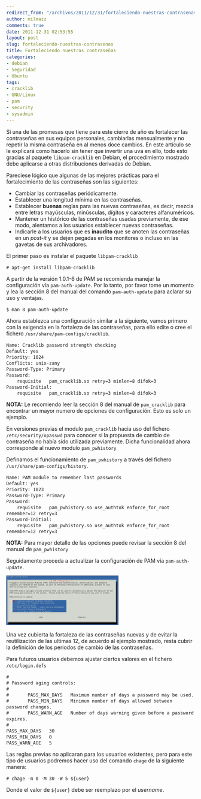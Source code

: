 ```yaml
---
redirect_from: "/archivos/2011/12/31/fortaleciendo-nuestras-contrasenas/"
author: milmazz
comments: true
date: 2011-12-31 02:53:55
layout: post
slug: fortaleciendo-nuestras-contrasenas
title: Fortaleciendo nuestras contraseñas
categories:
- debian
- Seguridad
- Ubuntu
tags:
- cracklib
- GNU/Linux
- pam
- security
- sysadmin
---
```


Si una de las promesas que tiene para este cierre de año es fortalecer las
contraseñas en sus equipos personales, cambiarlas mensualmente y no repetir la
misma contraseña en al menos doce cambios. En este artículo se le explicará como
hacerlo sin tener que invertir una uva en ello, todo esto gracias al paquete
`libpam-cracklib` en Debian, el procedimiento mostrado debe aplicarse a otras
distribuciones derivadas de Debian.

Pareciese lógico que algunas de las mejores prácticas para el fortalecimiento de
las contraseñas son las siguientes:

  * Cambiar las contraseñas periódicamente.
  * Establecer una longitud mínima en las contraseñas.
  * Establecer **buenas** reglas para las nuevas contraseñas, es decir, mezcla entre letras mayúsculas, minúsculas, dígitos y caracteres alfanuméricos.
  * Mantener un histórico de las contraseñas usadas previamente, de ese modo, alentamos a los usuarios establecer nuevas contraseñas.
  * Indicarle a los usuarios que es **inaudito** que se anoten las contraseñas en un _post-it_ y se dejen pegadas en los monitores o incluso en las gavetas de sus archivadores.

El primer paso es instalar el paquete `libpam-cracklib`
    
    # apt-get install libpam-cracklib

A partir de la versión 1.0.1-6 de PAM se recomienda manejar la configuración vía
`pam-auth-update`. Por lo tanto, por favor tome un momento y lea la sección 8
del manual del comando `pam-auth-update` para aclarar su uso y ventajas.

    $ man 8 pam-auth-update

Ahora establezca una configuración similar a la siguiente, vamos primero con la
exigencia en la fortaleza de las contraseñas, para ello edite o cree el fichero
`/usr/share/pam-configs/cracklib`.

    Name: Cracklib password strength checking
    Default: yes
    Priority: 1024
    Conflicts: unix-zany
    Password-Type: Primary
    Password:
    	requisite	pam_cracklib.so retry=3 minlen=8 difok=3
    Password-Initial:
    	requisite	pam_cracklib.so retry=3 minlen=8 difok=3

**NOTA:** Le recomiendo leer la sección 8 del manual de `pam_cracklib` para
encontrar un mayor numero de opciones de configuración. Esto es solo un ejemplo.

En versiones previas el modulo `pam_cracklib` hacia uso del fichero
`/etc/security/opasswd` para conocer si la propuesta de cambio de contraseña no
había sido utilizada previamente. Dicha funcionalidad ahora corresponde al nuevo
modulo `pam_pwhistory`

Definamos el funcionamiento de `pam_pwhistory` a través del fichero
`/usr/share/pam-configs/history`.

    Name: PAM module to remember last passwords
    Default: yes
    Priority: 1023
    Password-Type: Primary
    Password:
    	requisite	pam_pwhistory.so use_authtok enforce_for_root remember=12 retry=3
    Password-Initial:
    	requisite	pam_pwhistory.so use_authtok enforce_for_root remember=12 retry=3

**NOTA:** Para mayor detalle de las opciones puede revisar la sección 8 del
manual de `pam_pwhistory`

Seguidamente proceda a actualizar la configuración de PAM vía `pam-auth-update`.

![pam-auth-update][pam-auth-update]

Una vez cubierta la fortaleza de las contraseñas nuevas y de evitar la
reutilización de las ultimas 12, de acuerdo al ejemplo mostrado, resta cubrir la
definición de los periodos de cambio de las contraseñas.

Para futuros usuarios debemos ajustar ciertos valores en el fichero
`/etc/login.defs`

    #
    # Password aging controls:
    #
    #       PASS_MAX_DAYS   Maximum number of days a password may be used.
    #       PASS_MIN_DAYS   Minimum number of days allowed between password changes.
    #       PASS_WARN_AGE   Number of days warning given before a password expires.
    #
    PASS_MAX_DAYS   30
    PASS_MIN_DAYS   0
    PASS_WARN_AGE   5

Las reglas previas no aplicaran para los usuarios existentes, pero para este
tipo de usuarios podremos hacer uso del comando `chage` de la siguiente manera:
    
    # chage -m 0 -M 30 -W 5 ${user}

Donde el valor de `${user}` debe ser reemplazo por el _username_.

[pam-auth-update]: /images/2011-12-31-fortaleciendo-nuestras-contrasenas/pantallazo-300x132.png "pam-auth-update"
